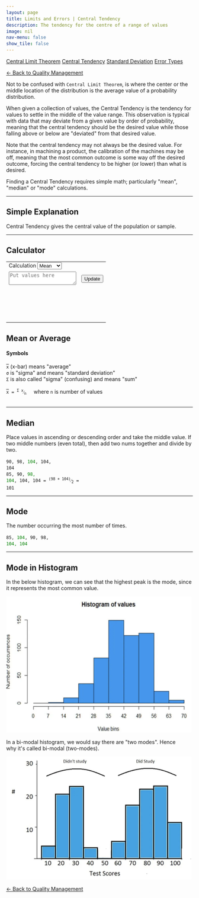 ```yaml
---
layout: page
title: Limits and Errors | Central Tendency
description: The tendency for the centre of a range of values
image: nil
nav-menu: false
show_tile: false
---
```


<a href="central-limit-theorem.html" class="button small">Central Limit Theorem</a>
<a href="central-tendency.html" class="button special small">Central Tendency</a>
<a href="standard-deviation.html" class="button small">Standard Deviation</a>
<a href="error-types.html" class="button small">Error Types</a>

<script src="../assets/js/spc.js"></script>
<script src="../assets/js/central-tendancy.js"></script>

<a href="/quality-management">&#x2190; Back to Quality Management</a>

Not to be confused with <code>Central Limit Theorem</code>, is where the center or the middle location of the distribution is the average value of a probability distribution.

When given a collection of values, the Central Tendency is the tendency for values to settle in the middle of the value range.  This observation is typical with data that may deviate from a given value by order of probability, meaning that the central tendency should be the desired value while those falling above or below are "deviated" from that desired value.

Note that the central tendency may not always be the desired value.  For instance, in machining a product, the calibration of the machines may be off, meaning that the most common outcome is some way off the desired outcome, forcing the central tendency to be higher (or lower) than what is desired.

Finding a Central Tendency requires simple math; particularly "mean", "median" or "mode" calculations.

----

## Simple Explanation

Central Tendency gives the central value of the population or sample.

----

## Calculator

<table>
  <tr>
    <td colspan="6">
      Calculation
      <select id="result-format" onchange="update();">
        <option>Mean</option>
        <option>Median</option>
        <option>Mode</option>
      </select>
    </td>
  </tr>
  <tr>
    <td colspan="5">
      <textarea id="data-values" onchange="update();" placeholder="Put values here"></textarea>
    </td>
    <td colspan="1" style="max-width: 100px;">
      <button onclick="update();">Update</button>
    </td>
  </tr>
  <tr>
    <td colspan="6">
      <div style="min-height: 50px; max-width: 1400px; padding: 20px; overflow-x: scroll; display: flex; flex-wrap: no-wrap;">
        <div id="result" style="display: inline-block; flex: 0 0 auto;"></div>
      </div>
    </td>
  </tr>
</table>

## Mean or Average
#### Symbols
<div><code><span style="text-decoration:overline">x</span></code> (x-bar) means "average"</div>
<div><code>&sigma;</code> is "sigma" and means "standard deviation"</div>
<div><code>&Sigma;</code> is also called "sigma" (confusing) and means "sum"</div><br />
<div><code><span style="text-decoration:overline">x</span> = <sup>&Sigma; x</sup>&frasl;<sub>n</sub></code>&nbsp;&nbsp;&nbsp;&nbsp;&nbsp;where <code>n</code> is number of values</div><br />

----

## Median

Place values in ascending or descending order and take the middle value.
If two middle numbers (even total), then add two nums together and divide by two. 

<code>90, 98, <span style="color: green;">104</span>, 104, 104</code><br />
<code>85, 90, <span style="color: green;">98, 104</span>, 104, 104 = <sup>(98 + 104)</sup>&frasl;<sub>2</sub> = 101</code>

----

## Mode

The number occurring the most number of times.

<code>85, <span style="color: green;">104</span>, 90, 98, <span style="color: green;">104, 104</span></code>

----

## Mode in Histogram

In the below histogram, we can see that the highest peak is the mode, since<br />
it represents the most common value.

<img src="/assets/images/histogram.png" width="500"/>

In a bi-modal histogram, we would say there are "two modes". Hence <br />
why it's called bi-modal (two-modes).

<img src="/assets/images/bi-modal-histogram.png" width="500" />

<a href="/quality-management">&#x2190; Back to Quality Management</a>
